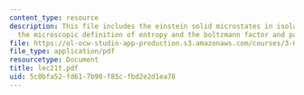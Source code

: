 ```yaml
---
content_type: resource
description: This file includes the einstein solid microstates in isolated systems,
  the microscopic definition of entropy and the boltzmann factor and partition function.
file: https://ol-ocw-studio-app-production.s3.amazonaws.com/courses/3-012-fundamentals-of-materials-science-fall-2005/5c0bfa52fd617b90f85cfbd2e2d1ea78_lec21t.pdf
file_type: application/pdf
resourcetype: Document
title: lec21t.pdf
uid: 5c0bfa52-fd61-7b90-f85c-fbd2e2d1ea78
---
```

